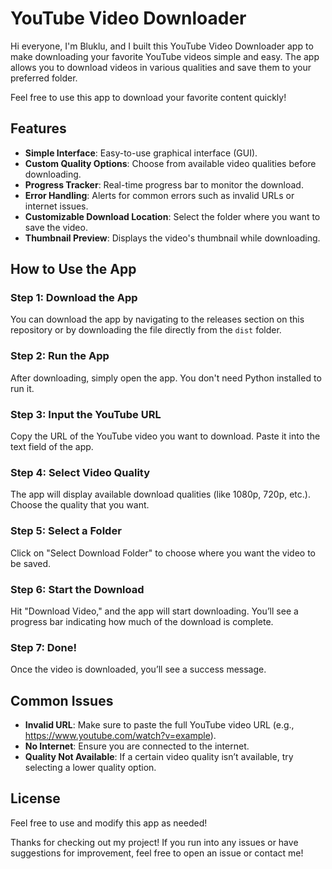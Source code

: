 # YouTube Video Downloader

Hi everyone, I'm Bluklu, and I built this YouTube Video Downloader app to make downloading your favorite YouTube videos simple and easy. The app allows you to download videos in various qualities and save them to your preferred folder.

Feel free to use this app to download your favorite content quickly!

## Features
- **Simple Interface**: Easy-to-use graphical interface (GUI).
- **Custom Quality Options**: Choose from available video qualities before downloading.
- **Progress Tracker**: Real-time progress bar to monitor the download.
- **Error Handling**: Alerts for common errors such as invalid URLs or internet issues.
- **Customizable Download Location**: Select the folder where you want to save the video.
- **Thumbnail Preview**: Displays the video's thumbnail while downloading.

## How to Use the App
### Step 1: Download the App
You can download the app by navigating to the releases section on this repository or by downloading the file directly from the `dist` folder.

### Step 2: Run the App
After downloading, simply open the app. You don't need Python installed to run it.

### Step 3: Input the YouTube URL
Copy the URL of the YouTube video you want to download. Paste it into the text field of the app.

### Step 4: Select Video Quality
The app will display available download qualities (like 1080p, 720p, etc.). Choose the quality that you want.

### Step 5: Select a Folder
Click on "Select Download Folder" to choose where you want the video to be saved.

### Step 6: Start the Download
Hit "Download Video," and the app will start downloading. You’ll see a progress bar indicating how much of the download is complete.

### Step 7: Done!
Once the video is downloaded, you’ll see a success message.

## Common Issues
- **Invalid URL**: Make sure to paste the full YouTube video URL (e.g., https://www.youtube.com/watch?v=example).
- **No Internet**: Ensure you are connected to the internet.
- **Quality Not Available**: If a certain video quality isn’t available, try selecting a lower quality option.

## License
Feel free to use and modify this app as needed!

Thanks for checking out my project! If you run into any issues or have suggestions for improvement, feel free to open an issue or contact me!

